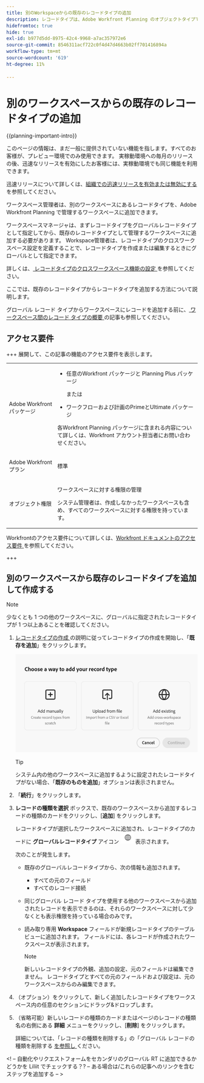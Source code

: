 ```yaml
---
title: 別のWorkspaceからの既存のレコードタイプの追加
description: レコードタイプは、Adobe Workfront Planning のオブジェクトタイプです。Workfront Planning では、別のワークスペースで作成された既存のレコードタイプを追加できます。
hidefromtoc: true
hide: true
exl-id: b977d5dd-8975-42c4-9968-a7ac357972e6
source-git-commit: 8546311acf722c0f4d47d4663b02ff701416894a
workflow-type: tm+mt
source-wordcount: '619'
ht-degree: 11%

---
```


<!-- add these to the metadata, when making this public: 

feature: Workfront Planning
role: User, Admin
author: Alina
recommendations: noDisplay, noCatalog
-->

# 別のワークスペースからの既存のレコードタイプの追加

{{planning-important-intro}}

<span class="preview">このページの情報は、まだ一般に提供されていない機能を指します。すべてのお客様が、プレビュー環境でのみ使用できます。 実稼動環境への毎月のリリースの後、迅速なリリースを有効にしたお客様には、実稼動環境でも同じ機能を利用できます。</span>

<span class="preview">迅速リリースについて詳しくは、[組織での迅速リリースを有効または無効にする](/help/quicksilver/administration-and-setup/set-up-workfront/configure-system-defaults/enable-fast-release-process.md)を参照してください。</span>

ワークスペース管理者は、別のワークスペースにあるレコードタイプを、Adobe Workfront Planning で管理するワークスペースに追加できます。

ワークスペースマネージャは、まずレコードタイプをグローバルレコードタイプとして指定してから、既存のレコードタイプとして管理するワークスペースに追加する必要があります。 Workspace管理者は、レコードタイプのクロスワークスペース設定を定義することで、レコードタイプを作成または編集するときにグローバルとして指定できます。

詳しくは、[ レコードタイプのクロスワークスペース機能の設定 ](/help/quicksilver/planning/architecture/configure-record-type-cross-workspace-capabilities.md) を参照してください。

ここでは、既存のレコードタイプからレコードタイプを追加する方法について説明します。

グローバル レコード タイプからワークスペースにレコードを追加する前に、[ ワークスペース間のレコード タイプの概要 ](/help/quicksilver/planning/architecture/cross-workspace-record-types-overview.md) の記事も参照してください。


## アクセス要件

+++ 展開して、この記事の機能のアクセス要件を表示します。

<table style="table-layout:auto"> 
<col> 
</col> 
<col> 
</col> 
<tbody> 
    <tr> 
<tr> 
</tr>   
<tr> 
   <td role="rowheader"><p>Adobe Workfront パッケージ</p></td> 
   <td> 
<ul><li><p>任意のWorkfront パッケージと Planning Plus パッケージ</p></li>
<p>または</p>
<li><p>ワークフローおよび計画のPrimeとUltimate パッケージ</p></p></li></ul>
<p>各Workfront Planning パッケージに含まれる内容について詳しくは、Workfront アカウント担当者にお問い合わせください。 </p> 
   </td> 
  <tr> 
   <td role="rowheader"><p>Adobe Workfront プラン</p></td> 
   <td><p>標準</p>
   </td> 
  </tr> 
  <tr> 
   <td role="rowheader"><p>オブジェクト権限</p></td> 
   <td>   <p>ワークスペースに対する権限の管理</p>  
   <p>システム管理者は、作成しなかったワークスペースも含め、すべてのワークスペースに対する権限を持っています。</p>  </td> 
  </tr>  
</tbody> 
</table>

Workfrontのアクセス要件について詳しくは、[Workfront ドキュメントのアクセス要件 ](/help/quicksilver/administration-and-setup/add-users/access-levels-and-object-permissions/access-level-requirements-in-documentation.md) を参照してください。

+++   

<!--Old:
<table style="table-layout:auto"> 
<col> 
</col> 
<col> 
</col> 
<tbody> 
    <tr> 
<tr> 

  </tr>   
<tr> 
   <td role="rowheader"><p>Adobe Workfront package</p></td> 
   <td> 
<ul><li><p>Any Workfront package</p></li>
<p>And</p>
<li><p>Any Planning package to create connectable record types</p></li>
<li><p>A Planning Plus package to create global record types</p></li>
</ul>
Or:
<ul><li><p>A Prime or Ultimate Workflow package</p> </li>
And
<li><p>A Planning Prime or Ultimate package</p></li></ul>
<p>For more information about what is included in each Workfront Planning package, contact your Workfront account manager. </p> 
   </td> 

  <tr> 
   <td role="rowheader"><p>Adobe Workfront license</p></td> 
   <td><p>Standard</p>
   </td> 
  </tr> 
  <tr> 
   <td role="rowheader"><p>Object permissions</p></td> 
   <td>   <p>Manage permissions to a workspace and to the record type</a> </p>  
   <p>System Administrators have permissions to all workspaces, including the ones they did not create</p>  </td> 
  </tr>  
</tbody> 
</table>-->

## 別のワークスペースから既存のレコードタイプを追加して作成する

>[!NOTE]
>
>少なくとも 1 つの他のワークスペースに、グローバルに指定されたレコードタイプが 1 つ以上あることを確認してください。

1. [ レコードタイプの作成 ](/help/quicksilver/planning/architecture/create-record-types.md) の説明に従ってレコードタイプの作成を開始し、「**既存を追加**」をクリックします。<!--check this - the option might have been renamed in the UI-->

   ![ 別のワークスペースから追加するオプションを使用してレコードタイプを追加するモーダル ](assets/add-record-type-from-existing-workspace-option-when-creating-records.png)

   >[!TIP]
   >
   >システム内の他のワークスペースに追加するように設定されたレコードタイプがない場合、「**既存のものを追加**」オプションは表示されません。

1. 「**続行**」をクリックします。
1. **レコードの種類を選択** ボックスで、既存のワークスペースから追加するレコードの種類のカードをクリックし、[**追加**] をクリックします。

   レコードタイプが選択したワークスペースに追加され、レコードタイプのカードに **グローバルレコードタイプ** アイコン ![](assets/global-icon.png) 表示されます。

   次のことが発生します。

   * 既存のグローバルレコードタイプから、次の情報も追加されます。

      * すべての元のフィールド
      * すべてのレコード接続
   * 同じグローバル レコード タイプを使用する他のワークスペースから追加されたレコードを表示できるのは、それらのワークスペースに対して少なくとも表示権限を持っている場合のみです。
   * 読み取り専用 **Workspace** フィールドが新規レコードタイプのテーブルビューに追加されます。 フィールドには、各レコードが作成されたワークスペースが表示されます。

     >[!NOTE]
     >
     >新しいレコードタイプの外観、追加の設定、元のフィールドは編集できません。 レコードタイプとすべての元のフィールドおよび設定は、元のワークスペースからのみ編集できます。

1. （オプション）をクリックして、新しく追加したレコードタイプをワークスペース内の任意のセクションにドラッグ&amp;ドロップします。
1. （省略可能）新しいレコードの種類のカードまたはページのレコードの種類名の右側にある **詳細** メニューをクリックし、[**削除**] をクリックします。

   詳細については、「レコードの種類を削除する」の「グローバル レコードの種類を削除する [ を参照し ](/help/quicksilver/planning/architecture/delete-record-types.md) ください。

<!--This will be released later with another epic: 
1. In the table view, click the **+** icon in the upper-right corner to add new fields. For information, see [Create fields](/help/quicksilver/planning/fields/create-fields.md).
1. (Optional) Click the **More** menu ![More menu](assets/more-menu.png) in the new record type's card, or to the right of the record type's name on its page, then click **Share** to share it with other users in the same workspace, or adjust their permissions to the record type.
-->

&lt;! – 自動化やリクエストフォームをセカンダリのグローバル RT に追加できるかどうかを Liliit でチェックする？? – ある場合は/これらの記事へのリンクを含むステップを追加する – >







